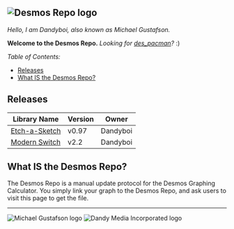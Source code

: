 ![Desmos Repo logo](https://i.ibb.co/QbPnq6Z/desmosrepo.png)
---
*Hello, I am Dandyboi, also known as Michael Gustafson.*

**Welcome to the Desmos Repo.**
*Looking for [des_pacman](https://github.com/Dandyboiii/des-pacman)?* :)

*Table of Contents:*
- [Releases](https://github.com/Dandyboiii/desmos-repo/blob/main/README.md#list-of-available-libraries)
- [What IS the Desmos Repo?](https://github.com/Dandyboiii/desmos-repo/blob/main/README.md#what-is-the-desmos-repo)

## Releases
|Library Name|Version|Owner|
|------------|-------|-----|
|[Etch-a-Sketch](https://www.desmos.com/calculator/solxh7yn27)|v0.97|Dandyboi
|[Modern Switch](https://www.desmos.com/calculator/zr6ao8axyt)|v2.2|Dandyboi

## What IS the Desmos Repo?
The Desmos Repo is a manual update protocol for the Desmos Graphing Calculator. You simply link your graph to the Desmos Repo, and ask users to visit this page to get the file.

---
![Michael Gustafson logo](https://i.ibb.co/19WD9Nq/michael.png)   ![Dandy Media Incorporated logo](https://i.ibb.co/JHtkMdK/dandymedia.png)
